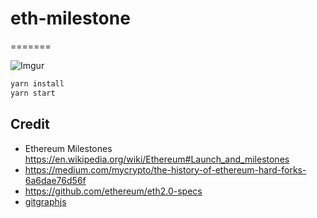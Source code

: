 # eth-milestone
=======

![Imgur](https://i.imgur.com/9rF9uB0.png)

```sh
yarn install
yarn start
```

## Credit

- Ethereum Milestones https://en.wikipedia.org/wiki/Ethereum#Launch_and_milestones
- https://medium.com/mycrypto/the-history-of-ethereum-hard-forks-6a6dae76d56f
- https://github.com/ethereum/eth2.0-specs
- [gitgraphjs](https://gitgraphjs.com/stories/)
